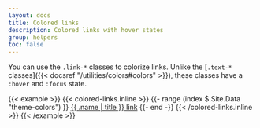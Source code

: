 ```yaml
---
layout: docs
title: Colored links
description: Colored links with hover states
group: helpers
toc: false
---
```


You can use the `.link-*` classes to colorize links. Unlike the [`.text-*` classes]({{< docsref "/utilities/colors#colors" >}}), these classes have a `:hover` and `:focus` state.

{{< example >}}
{{< colored-links.inline >}}
{{- range (index $.Site.Data "theme-colors") }}
<a href="#" class="link-{{ .name }}">{{ .name | title }} link</a>
{{- end -}}
{{< /colored-links.inline >}}
{{< /example >}}
